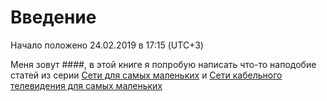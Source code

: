 # Введение

Начало положено 24.02.2019 в 17:15 \(UTC+3\)

Меня зовут \#\#\#\#, в этой книге я попробую написать что-то наподобие статей из серии [Сети для самых маленьких](https://habr.com/ru/post/134892/) и [Сети кабельного телевидения для самых маленьких](https://habr.com/ru/post/449322/)

